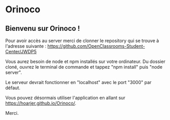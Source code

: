 # Orinoco

## Bienvenu sur Orinoco !

Pour avoir accès au server merci de clonner le repository qui se trouve à l'adresse suivante :
https://github.com/OpenClassrooms-Student-Center/JWDP5

Vous aurez besoin de node et npm installés sur votre ordinateur.
Du dossier cloné, ouvrez le terminal de commande et tappez "npm install" puis "node server".

Le serveur devrait fonctionner en "localhost" avec le port "3000" par défaut.

Vous pouvez désormais utiliser l'application en allant sur https://hoarjer.github.io/Orinoco/.

Merci.


